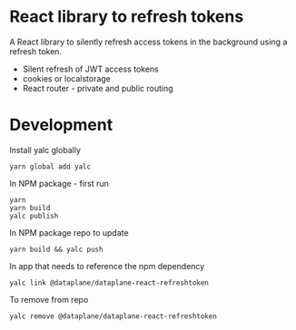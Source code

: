 # React library to refresh tokens

A React library to silently refresh access tokens in the background using a refresh token. 

- Silent refresh of JWT access tokens
- cookies or localstorage
- React router - private and public routing


# Development 

Install yalc globally
```
yarn global add yalc
```

In NPM package - first run
```
yarn
yarn build
yalc publish
```

In NPM package repo to update
```
yarn build && yalc push
```

In app that needs to reference the npm dependency
```
yalc link @dataplane/dataplane-react-refreshtoken
```

To remove from repo
```
yalc remove @dataplane/dataplane-react-refreshtoken
```

